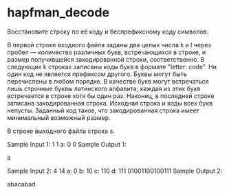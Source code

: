 # hapfman_decode
Восстановите строку по её коду и беспрефиксному коду символов.

В первой строке входного файла заданы два целых числа k и l через пробел — количество различных букв,
встречающихся в строке, и размер получившейся закодированной строки, соответственно.
В следующих k строках записаны коды букв в формате "letter: code". Ни один код не является префиксом другого.
Буквы могут быть перечислены в любом порядке. В качестве букв могут встречаться лишь строчные буквы латинского алфавита;
каждая из этих букв встречается в строке хотя бы один раз. Наконец, в последней строке записана закодированная строка.
Исходная строка и коды всех букв непусты. Заданный код таков, что закодированная строка имеет минимальный возможный размер.

В строке выходного файла строка s.

Sample Input 1:
1 1
a: 0
0
Sample Output 1:

a

Sample Input 2:
4 14
a: 0 b: 10 c: 110 d: 111
01001100100111 
Sample Output 2:

abacabad
